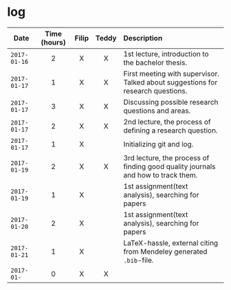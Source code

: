 # log

| Date | Time (hours) | Filip | Teddy | Description |
| ---- |:------------:|:-----:|:-----:|:----------- |
|`2017-01-16`|2|X|X|1st lecture, introduction to the bachelor thesis.|
|`2017-01-17`|1|X|X|First meeting with supervisor. Talked about suggestions for research questions.|
|`2017-01-17`|3|X|X|Discussing possible research questions and areas.|
|`2017-01-17`|2|X|X|2nd lecture, the process of defining a research question.|
|`2017-01-17`|1|X||Initializing git and log.|
|`2017-01-19`|2|X|X|3rd lecture, the process of finding good quality journals and how to track them.|
|`2017-01-19`|1|X||1st assignment(text analysis), searching for papers|
|`2017-01-20`|2|X||1st assignment(text analysis), searching for papers|
|`2017-01-21`|1|X||LaTeX-hassle, external citing from Mendeley generated `.bib`-file.|
|`2017-01-`|0|X|X||
